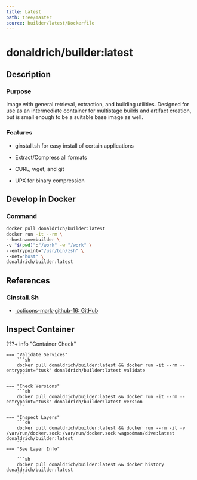 ```yaml
---
title: Latest
path: tree/master
source: builder/latest/Dockerfile
---
```


# donaldrich/builder:latest

## Description

### Purpose

Image with general retrieval, extraction, and building utilities. Designed for use as an intermediate container for multistage builds and artifact creation, but is small enough to be a suitable base image as well.

### Features

- ginstall.sh for easy install of certain applications

- Extract/Compress all formats

- CURL, wget, and git

- UPX for binary compression

## Develop in Docker

### Command

```sh
docker pull donaldrich/builder:latest
docker run -it --rm \
--hostname=builder \
-v "$(pwd)":"/work" -w "/work" \
--entrypoint="/usr/bin/zsh" \
--net="host" \
donaldrich/builder:latest
```

## References

### Ginstall.Sh

- [:octicons-mark-github-16: GitHub](https://github.com/whalehub/ginstall.sh)

## Inspect Container

???+ info "Container Check"

    === "Validate Services"
        ```sh
        docker pull donaldrich/builder:latest && docker run -it --rm --entrypoint="tusk" donaldrich/builder:latest validate
        ```

    === "Check Versions"
        ```sh
        docker pull donaldrich/builder:latest && docker run -it --rm --entrypoint="tusk" donaldrich/builder:latest version
        ```

    === "Inspect Layers"
        ```sh
        docker pull donaldrich/builder:latest && docker run --rm -it -v /var/run/docker.sock:/var/run/docker.sock wagoodman/dive:latest donaldrich/builder:latest
        ```
    === "See Layer Info"

        ```sh
        docker pull donaldrich/builder:latest && docker history donaldrich/builder:latest
        ```
